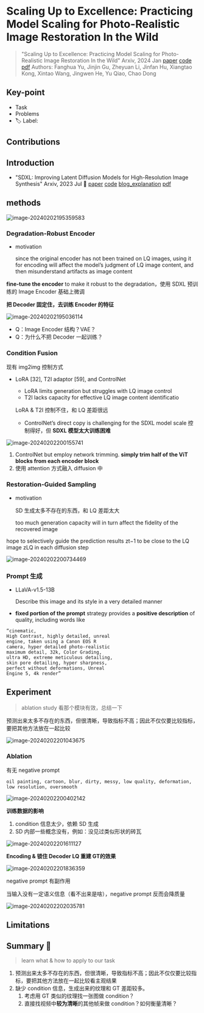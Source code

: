 # Scaling Up to Excellence: Practicing Model Scaling for Photo-Realistic Image Restoration In the Wild

> "Scaling Up to Excellence: Practicing Model Scaling for Photo-Realistic Image Restoration In the Wild" Arxiv, 2024 Jan
> [paper](http://arxiv.org/abs/2401.13627v1) [code]() 
> [pdf](./2024_01_Arxiv_Scaling-Up-to-Excellence--Practicing-Model-Scaling-for-Photo-Realistic-Image-Restoration-In-the-Wild.pdf)
> Authors: Fanghua Yu, Jinjin Gu, Zheyuan Li, Jinfan Hu, Xiangtao Kong, Xintao Wang, Jingwen He, Yu Qiao, Chao Dong

## Key-point

- Task
- Problems
- :label: Label:

## Contributions

## Introduction

- "SDXL: Improving Latent Diffusion Models for High-Resolution Image Synthesis" Arxiv, 2023 Jul :statue_of_liberty:
  [paper](https://arxiv.org/abs/2307.01952) [code](https://github.com/stability-ai/generative-models) [blog_explanation](https://zhuanlan.zhihu.com/p/643420260)
  [pdf](./2023_07_Arxiv_SDXL--Improving-Latent-Diffusion-Models-for-High-Resolution-Image-Synthesis.pdf)









## methods

![image-20240202195359583](docs/2024_01_Arxiv_Scaling-Up-to-Excellence--Practicing-Model-Scaling-for-Photo-Realistic-Image-Restoration-In-the-Wild_Note/SUPIR_framework.png.png)



### Degradation-Robust Encoder

- motivation

  since the original encoder has not been trained on LQ images, using it for encoding will affect the model’s judgment of LQ image content, and then misunderstand artifacts as image content

**fine-tune the encoder** to make it robust to the degradation，使用 SDXL 预训练的 Image Encoder 基础上微调

**把 Decoder 固定住，去训练 Encoder 的特征**

![image-20240202195036114](docs/2024_01_Arxiv_Scaling-Up-to-Excellence--Practicing-Model-Scaling-for-Photo-Realistic-Image-Restoration-In-the-Wild_Note/image-20240202195036114.png)

- Q：Image Encoder 结构？VAE？
- Q：为什么不把 Decoder 一起训练？



### Condition Fusion

现有 img2img 控制方式

- LoRA [32], T2I adaptor [59], and ControlNet

  - LoRA limits generation but struggles with LQ image control
  - T2I lacks capacity for effective LQ image content identificatio

  LoRA & T2I 控制不住，和 LQ 差距很远

  - ControlNet’s direct copy is challenging for the SDXL model scale 控制得好，但 **SDXL 模型太大训练困难**

![image-20240202200155741](docs/2024_01_Arxiv_Scaling-Up-to-Excellence--Practicing-Model-Scaling-for-Photo-Realistic-Image-Restoration-In-the-Wild_Note/image-20240202200155741.png)

1. ControlNet but employ network trimming. **simply trim half of the ViT blocks from each encoder block**
2. 使用 attention 方式融入 diffusion 中



### Restoration-Guided Sampling

- motivation

  SD 生成太多不存在的东西，和 LQ 差距太大

  too much generation capacity will in turn affect the fidelity of the recovered image

 hope to selectively guide the prediction results zt−1 to be close to the LQ image zLQ in each diffusion step



![image-20240202200734469](docs/2024_01_Arxiv_Scaling-Up-to-Excellence--Practicing-Model-Scaling-for-Photo-Realistic-Image-Restoration-In-the-Wild_Note/image-20240202200734469.png)



### Prompt 生成

- LLaVA-v1.5-13B

  Describe this image and its style in a very detailed manner



- **fixed portion of the prompt** strategy provides a **positive description** of quality, including words like

```
“cinematic,
High Contrast, highly detailed, unreal
engine, taken using a Canon EOS R
camera, hyper detailed photo-realistic
maximum detail, 32k, Color Grading,
ultra HD, extreme meticulous detailing,
skin pore detailing, hyper sharpness,
perfect without deformations, Unreal
Engine 5, 4k render”
```







## Experiment

> ablation study 看那个模块有效，总结一下

预测出来太多不存在的东西，但很清晰，导致指标不高；因此不仅仅要比较指标，要把其他方法放在一起比较

![image-20240202201043675](docs/2024_01_Arxiv_Scaling-Up-to-Excellence--Practicing-Model-Scaling-for-Photo-Realistic-Image-Restoration-In-the-Wild_Note/image-20240202201043675.png)





### Ablation

有无 negative prompt

```
oil painting, cartoon, blur, dirty, messy, low quality, deformation, low resolution, oversmooth
```



![image-20240202200402142](docs/2024_01_Arxiv_Scaling-Up-to-Excellence--Practicing-Model-Scaling-for-Photo-Realistic-Image-Restoration-In-the-Wild_Note/image-20240202200402142.png)



**训练数据的影响**

1. condition 信息太少，依赖 SD 生成
2. SD 内部一些概念没有，例如：没见过类似形状的砖瓦

![image-20240202201611127](docs/2024_01_Arxiv_Scaling-Up-to-Excellence--Practicing-Model-Scaling-for-Photo-Realistic-Image-Restoration-In-the-Wild_Note/image-20240202201611127.png)



**Encoding & 锁住 Decoder  LQ 重建 GT的效果**

![image-20240202201836359](docs/2024_01_Arxiv_Scaling-Up-to-Excellence--Practicing-Model-Scaling-for-Photo-Realistic-Image-Restoration-In-the-Wild_Note/image-20240202201836359.png)



negative prompt 有副作用

当输入没有一定语义信息（看不出来是啥），negative prompt 反而会降质量

![image-20240202202035781](docs/2024_01_Arxiv_Scaling-Up-to-Excellence--Practicing-Model-Scaling-for-Photo-Realistic-Image-Restoration-In-the-Wild_Note/image-20240202202035781.png)





## Limitations





## Summary :star2:

> learn what & how to apply to our task

1. 预测出来太多不存在的东西，但很清晰，导致指标不高；因此不仅仅要比较指标，要把其他方法放在一起比较看主观结果
2. 缺少 condition 信息，生成出来的纹理和 GT 差距较多。
   1. 考虑用 GT 类似的纹理找一张图做 condition？
   2. 直接找视频中**较为清晰**的其他帧来做 condition？如何衡量清晰？

